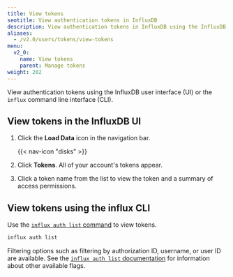 ```yaml
---
title: View tokens
seotitle: View authentication tokens in InfluxDB
description: View authentication tokens in InfluxDB using the InfluxDB UI or the `influx` CLI.
aliases:
  - /v2.0/users/tokens/view-tokens
menu:
  v2_0:
    name: View tokens
    parent: Manage tokens
weight: 202
---
```


View authentication tokens using the InfluxDB user interface (UI) or the `influx`
command line interface (CLI).

## View tokens in the InfluxDB UI

1. Click the **Load Data** icon in the navigation bar.

    {{< nav-icon "disks" >}}

2. Click **Tokens**. All of your account's tokens appear.
3. Click a token name from the list to view the token and a summary of access permissions.

## View tokens using the influx CLI

Use the [`influx auth list` command](/v2.0/reference/cli/influx/auth/list)
to view tokens.

```sh
influx auth list
```

Filtering options such as filtering by authorization ID, username, or user ID are available.
See the [`influx auth list` documentation](/v2.0/reference/cli/influx/auth/list)
for information about other available flags.
